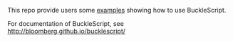 
This repo provide users some [examples](./examples) showing how to use
BuckleScript. 

For documentation of BuckleScript, see
http://bloomberg.github.io/bucklescript/

